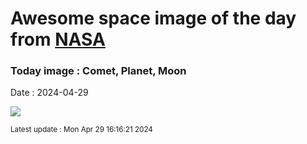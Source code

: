 
# Awesome space image of the day from [NASA](https://api.nasa.gov/)

### Today image : Comet, Planet, Moon
Date : 2024-04-29

![](https://apod.nasa.gov/apod/image/2404/CometTriple_Casado_1080.jpg)

<small>Latest update : Mon Apr 29 16:16:21 2024</small>
        